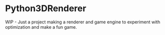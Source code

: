# Python3DRenderer
WIP - Just a project making a renderer and game engine to experiment with optimization and make a fun game.

